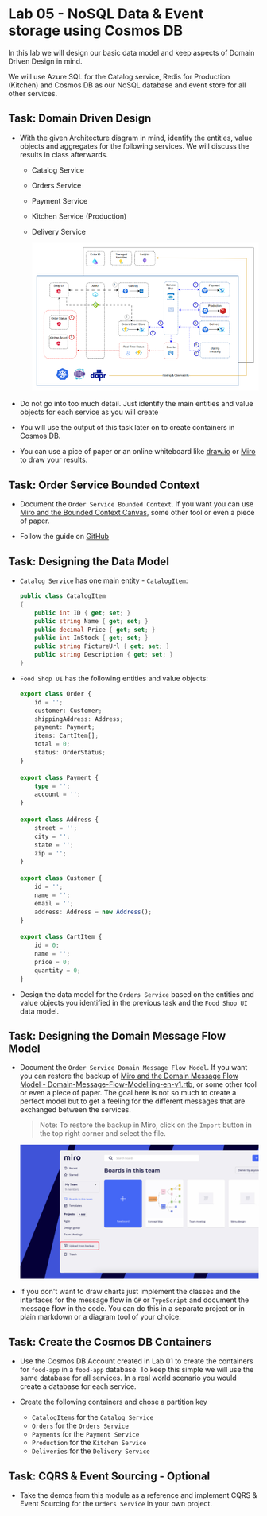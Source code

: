 # Lab 05 - NoSQL Data & Event storage using Cosmos DB

In this lab we will design our basic data model and keep aspects of Domain Driven Design in mind. 

We will use Azure SQL for the Catalog service, Redis for Production (Kitchen) and Cosmos DB as our NoSQL database and event store for all other services. 

## Task: Domain Driven Design

- With the given Architecture diagram in mind, identify the entities, value objects and aggregates for the following services. We will discuss the results in class afterwards.

  - Catalog Service
  - Orders Service
  - Payment Service
  - Kitchen Service (Production)
  - Delivery Service
  
    ![architecture](_images/app.png)

- Do not go into too much detail. Just identify the main entities and value objects for each service as you will create 

- You will use the output of this task later on to create containers in Cosmos DB.

- You can use a pice of paper or an online whiteboard like [draw.io](https://draw.io/) or [Miro](https://miro.com/) to draw your results.  

## Task: Order Service Bounded Context

- Document the `Order Service Bounded Context`. If you want you can use [Miro and the Bounded Context Canvas](https://miro.com/miroverse/the-bounded-context-canvas/), some other tool or even a piece of paper.

- Follow the guide on [GitHub](https://github.com/ddd-crew/bounded-context-canvas)

## Task: Designing the Data Model

- `Catalog Service` has one main entity - `CatalogItem`:

    ```c#
    public class CatalogItem
    {
        public int ID { get; set; }
        public string Name { get; set; }
        public decimal Price { get; set; }
        public int InStock { get; set; } 
        public string PictureUrl { get; set; }
        public string Description { get; set; }
    }
    ```

- `Food Shop UI` has the following entities and value objects:   

    ```typescript
    export class Order {
        id = '';
        customer: Customer;
        shippingAddress: Address;
        payment: Payment;
        items: CartItem[];
        total = 0;
        status: OrderStatus;
    }

    export class Payment {
        type = '';
        account = '';
    }

    export class Address {
        street = '';
        city = '';
        state = '';
        zip = '';
    }

    export class Customer {
        id = '';
        name = '';
        email = '';
        address: Address = new Address();
    }

    export class CartItem {
        id = 0;
        name = '';
        price = 0;
        quantity = 0;
    }
    ```

- Design the data model for the `Orders Service` based on the entities and value objects you identified in the previous task and the `Food Shop UI` data model.

## Task: Designing the Domain Message Flow Model

- Document the `Order Service Domain Message Flow Model`. If you want you can restore the backup of [Miro and the Domain Message Flow Model - Domain-Message-Flow-Modelling-en-v1.rtb](https://github.com/ddd-crew/domain-message-flow-modelling/blob/master/resources/), or some other tool or even a piece of paper. The goal here is not so much to create a perfect model but to get a feeling for the different messages that are exchanged between the services.

    >Note: To restore the backup in Miro, click on the `Import` button in the top right corner and select the file.

    ![upload-from-backup.png](_images/upload-from-backup.png)

- If you don't want to draw charts just implement the classes and the interfaces for the message flow in `C#` or `TypeScript` and document the message flow in the code. You can do this in a separate project or in plain markdown or a diagram tool of your choice.

## Task: Create the Cosmos DB Containers    

- Use the Cosmos DB Account created in Lab 01 to create the containers for `food-app` in a `food-app` database. To keep this simple we will use the same database for all services. In a real world scenario you would create a database for each service.

- Create the following containers and chose a partition key 

  - `CatalogItems` for the `Catalog Service`
  - `Orders` for the `Orders Service`
  - `Payments` for the `Payment Service`
  - `Production` for the `Kitchen Service`
  - `Deliveries` for the `Delivery Service`

## Task: CQRS & Event Sourcing - Optional

- Take the demos from this module as a reference and implement CQRS & Event Sourcing for the `Orders Service` in your own project.
